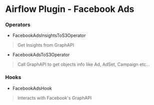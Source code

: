 # Airflow Plugin - Facebook Ads

### Operators

- FacebookAdsInsightsToS3Operator

> Get Insights from GraphAPI

- FacebookAdsToS3Operator

> Call GraphAPI to get objects info like Ad, AdSet, Campaign etc...

### Hooks

- FacebookAdsHook

> Interacts with Facebook's GraphAPI

